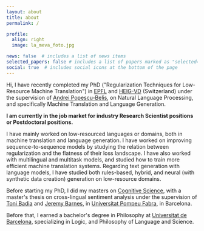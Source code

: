 ```yaml
---
layout: about
title: about
permalink: /

profile:
  align: right
  image: la_meva_foto.jpg

news: false  # includes a list of news items
selected_papers: false # includes a list of papers marked as "selected={true}"
social: true  # includes social icons at the bottom of the page
---
```


Hi, I have recently completed my PhD ("Regularization Techniques for Low-Resource Machine Translation") in [EPFL](https://www.epfl.ch/education/phd/edee-electrical-engineering/) and [HEIG-VD](https://heig-vd.ch/) (Switzerland) under the supervision of [Andrei Popescu-Belis](http://iict-space.heig-vd.ch/apu/), on Natural Language Processing, and specifically Machine Translation and Language Generation.

**I am currently in the job market for industry Research Scientist positions or Postdoctoral positions.**

I have mainly worked on low-resourced languages or domains, both in machine translation and language generation. I have worked on improving sequence-to-sequence models by studying the relation between regularization and the flatness of their loss landscape. I have also worked with multilingual and multitask models, and studied how to train more efficient machine translation systems. Regarding text generation with language models, I have studied both rules-based, hybrid, and neural (with synthetic data creation) generation on low-resource domains.

Before starting my PhD, I did my masters on [Cognitive Science](http://www.ub.edu/ccil/), with a master's thesis on cross-lingual sentiment analysis under the supervision of [Toni Badia](https://www.researchgate.net/profile/Toni-Badia) and [Jeremy Barnes](https://jerbarnes.github.io/), in [Universitat Pompeu Fabra](https://www.upf.edu/en/), in Barcelona.

Before that, I earned a bachelor's degree in Philosophy at [Universitat de Barcelona](https://www.ub.edu/web/portal/ca/), specializing in Logic, and Philosophy of Language and Science.
